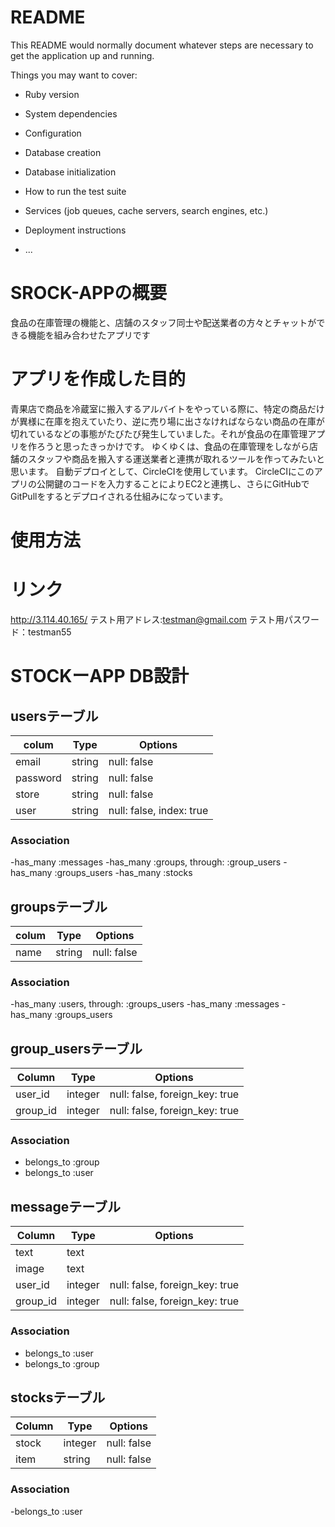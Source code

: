 # README

This README would normally document whatever steps are necessary to get the
application up and running.

Things you may want to cover:

* Ruby version

* System dependencies

* Configuration

* Database creation

* Database initialization

* How to run the test suite

* Services (job queues, cache servers, search engines, etc.)

* Deployment instructions

* ...

# SROCK-APPの概要
食品の在庫管理の機能と、店舗のスタッフ同士や配送業者の方々とチャットができる機能を組み合わせたアプリです

# アプリを作成した目的
青果店で商品を冷蔵室に搬入するアルバイトをやっている際に、特定の商品だけが異様に在庫を抱えていたり、逆に売り場に出さなければならない商品の在庫が切れているなどの事態がたびたび発生していました。それが食品の在庫管理アプリを作ろうと思ったきっかけです。
ゆくゆくは、食品の在庫管理をしながら店舗のスタッフや商品を搬入する運送業者と連携が取れるツールを作ってみたいと思います。
自動デプロイとして、CircleCIを使用しています。
CircleCIにこのアプリの公開鍵のコードを入力することによりEC2と連携し、さらにGitHubでGitPullをするとデプロイされる仕組みになっています。

# 使用方法


# リンク
http://3.114.40.165/
テスト用アドレス:testman@gmail.com
テスト用パスワード：testman55

#  STOCKーAPP DB設計
## usersテーブル
|colum|Type|Options|
|-----|----|-------|
|email|string|null: false|
|password|string|null: false|
|store|string|null: false|
|user|string|null: false, index: true|
### Association
-has_many :messages
-has_many :groups, through: :group_users
-has_many :groups_users
-has_many :stocks

## groupsテーブル
|colum|Type|Options|
|-----|----|-------|
|name|string|null: false|
### Association
-has_many :users, through: :groups_users
-has_many :messages
-has_many :groups_users 


## group_usersテーブル
|Column|Type|Options|
|------|----|-------|
|user_id|integer|null: false, foreign_key: true|
|group_id|integer|null: false, foreign_key: true|
### Association
- belongs_to :group
- belongs_to :user

## messageテーブル
|Column|Type|Options|
|------|----|-------|
|text|text||
|image|text||
|user_id|integer|null: false, foreign_key: true|
|group_id|integer|null: false, foreign_key: true|
### Association
- belongs_to :user
- belongs_to :group

## stocksテーブル
|Column|Type|Options|
|------|----|-------|
|stock|integer|null: false|
|item|string|null: false|
### Association
-belongs_to :user